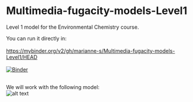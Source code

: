 # Multimedia-fugacity-models-Level1
Level 1 model for the Environmental Chemistry course.


You can run it directly in: </br></br>
https://mybinder.org/v2/gh/marianne-s/Multimedia-fugacity-models-Level1/HEAD </br></br>
[![Binder](https://mybinder.org/badge_logo.svg)](https://mybinder.org/v2/gh/marianne-s/Multimedia-fugacity-models-Level1/HEAD)
</br></br>


We will work with the following model:</br>
![alt text](https://github.com/marianne-s/Multimedia-fugacity-models-Level1/blob/main/img/LEVEL1_Figure.png?raw=true)



